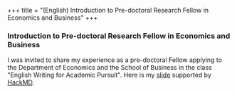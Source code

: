+++
title = "(English) Introduction to Pre-doctoral Research Fellow in Economics and Business"
+++

### Introduction to Pre-doctoral Research Fellow in Economics and Business

I was invited to share my experience as a pre-doctoral Fellow applying to the Department of Economics 
and the School of Business in the class "English Writing for Academic Pursuit". 
Here is my [slide](https://hackmd.io/@ujkuo/H1YxpPfws) supported by [HackMD](https://hackmd.io).
